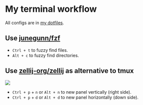 # My terminal workflow

All configs are in [my dotfiles](https://github.com/haunt98/dotfiles).

## Use [junegunn/fzf](https://github.com/junegunn/fzf)

- `Ctrl + t` to fuzzy find files.
- `Alt + c` to fuzzy find directories.

## Use [zellij-org/zellij](https://github.com/zellij-org/zellij) as alternative to tmux

![](https://zellij.dev/documentation/img/overview-status-tab-2.png)

- `Ctrl + p` + `n` or `Alt + n` to new panel vertically (right side).
- `Ctrl + p` + `d` or `Alt + d` to new panel horizontally (down side).
